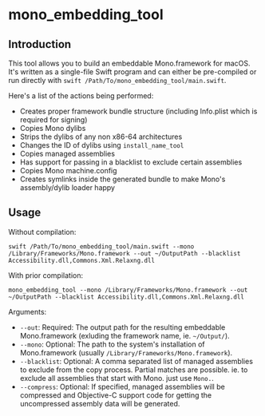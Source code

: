 # mono_embedding_tool

## Introduction

This tool allows you to build an embeddable Mono.framework for macOS. It's written as a single-file Swift program and can either be pre-compiled or run directly with `swift /Path/To/mono_embedding_tool/main.swift`.

Here's a list of the actions being performed:

* Creates proper framework bundle structure (including Info.plist which is required for signing)
* Copies Mono dylibs
* Strips the dylibs of any non x86-64 architectures
* Changes the ID of dylibs using `install_name_tool`
* Copies managed assemblies
* Has support for passing in a blacklist to exclude certain assemblies
* Copies Mono machine.config
* Creates symlinks inside the generated bundle to make Mono's assembly/dylib loader happy

## Usage

Without compilation:
```
swift /Path/To/mono_embedding_tool/main.swift --mono /Library/Frameworks/Mono.framework --out ~/OutputPath --blacklist Accessibility.dll,Commons.Xml.Relaxng.dll
```

With prior compilation:
```
mono_embedding_tool --mono /Library/Frameworks/Mono.framework --out ~/OutputPath --blacklist Accessibility.dll,Commons.Xml.Relaxng.dll
```

Arguments:

* `--out`: Required: The output path for the resulting embeddable Mono.framework (exluding the framework name, ie. `~/Output/`).
* `--mono`: Optional: The path to the system's installation of Mono.framework (usually `/Library/Frameworks/Mono.framework`).
* `--blacklist`: Optional: A comma separated list of managed assemblies to exclude from the copy process. Partial matches are possible. ie. to exclude all assemblies that start with Mono. just use `Mono.`.
* `--compress`: Optional: If specified, managed assemblies will be compressed and Objective-C support code for getting the uncompressed assembly data will be generated. 
